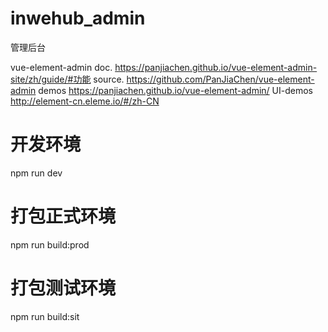 # inwehub_admin
管理后台

vue-element-admin
  doc. https://panjiachen.github.io/vue-element-admin-site/zh/guide/#功能
  source. https://github.com/PanJiaChen/vue-element-admin
  demos https://panjiachen.github.io/vue-element-admin/
  UI-demos http://element-cn.eleme.io/#/zh-CN
# 开发环境
npm run dev

# 打包正式环境
npm run build:prod

# 打包测试环境
npm run build:sit